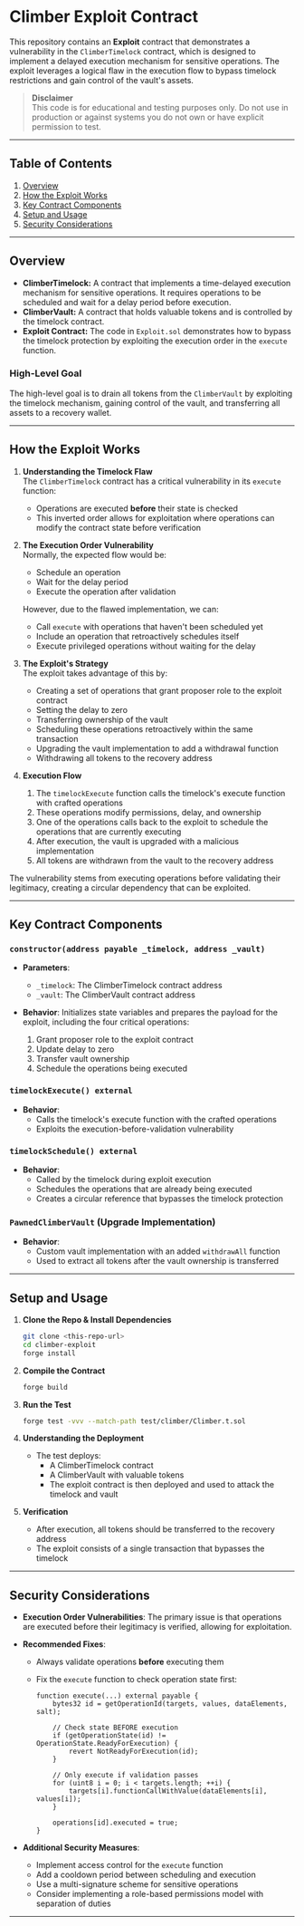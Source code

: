 # Climber Exploit Contract

This repository contains an **Exploit** contract that demonstrates a vulnerability in the `ClimberTimelock` contract, which is designed to implement a delayed execution mechanism for sensitive operations. The exploit leverages a logical flaw in the execution flow to bypass timelock restrictions and gain control of the vault's assets.

> **Disclaimer**  
> This code is for educational and testing purposes only. Do not use in production or against systems you do not own or have explicit permission to test.

---

## Table of Contents

1. [Overview](#overview)
2. [How the Exploit Works](#how-the-exploit-works)
3. [Key Contract Components](#key-contract-components)
4. [Setup and Usage](#setup-and-usage)
5. [Security Considerations](#security-considerations)

---

## Overview

- **ClimberTimelock:** A contract that implements a time-delayed execution mechanism for sensitive operations. It requires operations to be scheduled and wait for a delay period before execution.
- **ClimberVault:** A contract that holds valuable tokens and is controlled by the timelock contract.
- **Exploit Contract:** The code in `Exploit.sol` demonstrates how to bypass the timelock protection by exploiting the execution order in the `execute` function.

### High-Level Goal

The high-level goal is to drain all tokens from the `ClimberVault` by exploiting the timelock mechanism, gaining control of the vault, and transferring all assets to a recovery wallet.

---

## How the Exploit Works

1. **Understanding the Timelock Flaw**  
   The `ClimberTimelock` contract has a critical vulnerability in its `execute` function:

   - Operations are executed **before** their state is checked
   - This inverted order allows for exploitation where operations can modify the contract state before verification

2. **The Execution Order Vulnerability**  
   Normally, the expected flow would be:

   - Schedule an operation
   - Wait for the delay period
   - Execute the operation after validation

   However, due to the flawed implementation, we can:

   - Call `execute` with operations that haven't been scheduled yet
   - Include an operation that retroactively schedules itself
   - Execute privileged operations without waiting for the delay

3. **The Exploit's Strategy**  
   The exploit takes advantage of this by:

   - Creating a set of operations that grant proposer role to the exploit contract
   - Setting the delay to zero
   - Transferring ownership of the vault
   - Scheduling these operations retroactively within the same transaction
   - Upgrading the vault implementation to add a withdrawal function
   - Withdrawing all tokens to the recovery address

4. **Execution Flow**
   1. The `timelockExecute` function calls the timelock's execute function with crafted operations
   2. These operations modify permissions, delay, and ownership
   3. One of the operations calls back to the exploit to schedule the operations that are currently executing
   4. After execution, the vault is upgraded with a malicious implementation
   5. All tokens are withdrawn from the vault to the recovery address

The vulnerability stems from executing operations before validating their legitimacy, creating a circular dependency that can be exploited.

---

## Key Contract Components

### `constructor(address payable _timelock, address _vault)`

- **Parameters**:

  - `_timelock`: The ClimberTimelock contract address
  - `_vault`: The ClimberVault contract address

- **Behavior**: Initializes state variables and prepares the payload for the exploit, including the four critical operations:
  1. Grant proposer role to the exploit contract
  2. Update delay to zero
  3. Transfer vault ownership
  4. Schedule the operations being executed

### `timelockExecute() external`

- **Behavior**:
  - Calls the timelock's execute function with the crafted operations
  - Exploits the execution-before-validation vulnerability

### `timelockSchedule() external`

- **Behavior**:
  - Called by the timelock during exploit execution
  - Schedules the operations that are already being executed
  - Creates a circular reference that bypasses the timelock protection

### `PawnedClimberVault` (Upgrade Implementation)

- **Behavior**:
  - Custom vault implementation with an added `withdrawAll` function
  - Used to extract all tokens after the vault ownership is transferred

---

## Setup and Usage

1. **Clone the Repo & Install Dependencies**

   ```bash
   git clone <this-repo-url>
   cd climber-exploit
   forge install
   ```

2. **Compile the Contract**

   ```bash
   forge build
   ```

3. **Run the Test**

   ```bash
   forge test -vvv --match-path test/climber/Climber.t.sol
   ```

4. **Understanding the Deployment**

   - The test deploys:
     - A ClimberTimelock contract
     - A ClimberVault with valuable tokens
     - The exploit contract is then deployed and used to attack the timelock and vault

5. **Verification**
   - After execution, all tokens should be transferred to the recovery address
   - The exploit consists of a single transaction that bypasses the timelock

---

## Security Considerations

- **Execution Order Vulnerabilities**: The primary issue is that operations are executed before their legitimacy is verified, allowing for exploitation.
- **Recommended Fixes**:

  - Always validate operations **before** executing them
  - Fix the `execute` function to check operation state first:

    ```solidity
    function execute(...) external payable {
        bytes32 id = getOperationId(targets, values, dataElements, salt);

        // Check state BEFORE execution
        if (getOperationState(id) != OperationState.ReadyForExecution) {
            revert NotReadyForExecution(id);
        }

        // Only execute if validation passes
        for (uint8 i = 0; i < targets.length; ++i) {
            targets[i].functionCallWithValue(dataElements[i], values[i]);
        }

        operations[id].executed = true;
    }
    ```

- **Additional Security Measures**:
  - Implement access control for the `execute` function
  - Add a cooldown period between scheduling and execution
  - Use a multi-signature scheme for sensitive operations
  - Consider implementing a role-based permissions model with separation of duties

---
